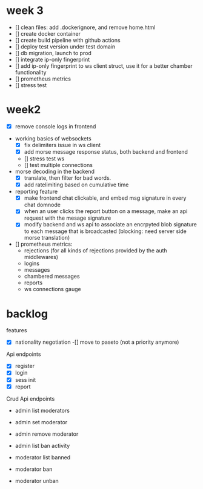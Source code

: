 
# week 3
- [] clean files: add .dockerignore, and remove home.html
- [] create docker container
- [] create build pipeline with github actions
- [] deploy test version under test domain
- [] db migration, launch to prod
- [] integrate ip-only fingerprint
- [] add ip-only fingerprint to ws client struct, use it for 
     a better chamber functionality
- [] prometheus metrics
- [] stress test

# week2

- [x] remove console logs in frontend
- working basics of websockets
  - [x] fix delimiters issue in ws client
  - [x] add morse message response status, both backend and frontend
  - [] stress test ws
  - [] test multiple connections
- morse decoding in the backend
  - [x] translate, then filter for bad words.
  - [x] add ratelimiting based on cumulative time
- reporting feature
  - [x] make frontend chat clickable, and embed msg signature in every chat domnode
  - [x] when an user clicks the report button on a message, make an api request with
       the mesage signature
  - [x] modify backend and ws api to associate an encrpyted blob signature to each message
       that is broadcasted (blocking: need server side morse translation)
- [] prometheus metrics: 
   - rejections (for all kinds of rejections provided by the auth middlewares)
   - logins
   - messages
   - chambered messages
   - reports
   - ws connections gauge

# backlog 

features

-[x] nationality negotiation
-[] move to paseto (not a priority anymore)

Api endpoints

-[x] register
-[x] login
-[x] sess init
-[x] report

Crud Api endpoints

- admin list moderators
- admin set moderator
- admin remove moderator
- admin list ban activity

- moderator list banned
- moderator ban
- moderator unban


